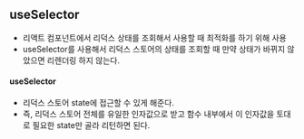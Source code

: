 ## useSelector
- 리액트 컴포넌트에서 리덕스 상태를 조회해서 사용할 때 최적화를 하기 위해 사용
- useSelector를 사용해서 리덕스 스토어의 상태를 조회할 때 만약 상태가 바뀌지 않았으면 리렌더링 하지 않는다.

#### useSelector
- 리덕스 스토어 state에 접근할 수 있게 해준다.
- 즉, 리덕스 스토어 전체를 유일한 인자값으로 받고 함수 내부에서 이 인자값을 토대로 필요한 state만 골라 리턴하면 된다.
